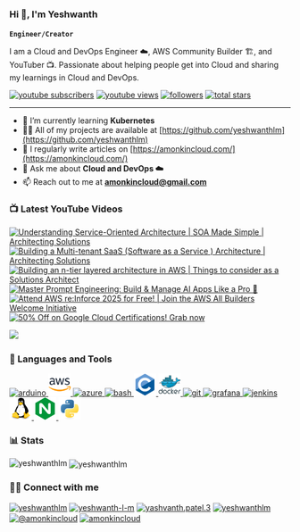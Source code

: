 ### Hi 👋, I'm Yeshwanth

**`Engineer/Creator`**

I am a Cloud and DevOps Engineer ☁️, AWS Community Builder 🏗️, and YouTuber 📺. Passionate about helping people get into Cloud and sharing my learnings in Cloud and DevOps.

   <p align="left">
      <a href="https://www.youtube.com/c/amonkincloud?sub_confirmation=1">
         <img alt="youtube subscribers" title="Subscribe to my YouTube channel" src="https://custom-icon-badges.demolab.com/youtube/channel/subscribers/UCwhERUcuzUCwr8x8mQ8zrcw?color=%23E05D44&label=SUBSCRIBE&logo=video&logoColor=white&style=for-the-badge&labelColor=CE4630"/></a> 
      <a href="https://www.youtube.com/c/amonkincloud">
         <img alt="youtube views" title="YouTube views" src="https://custom-icon-badges.demolab.com/youtube/channel/views/UCwhERUcuzUCwr8x8mQ8zrcw?color=%23E1AD0E&logo=eye&logoColor=white&style=for-the-badge&labelColor=C79600"/></a> 
      <a href="https://github.com/yeshwanthlm?tab=followers">
         <img alt="followers" title="Follow me on Github" src="https://custom-icon-badges.demolab.com/github/followers/yeshwanthlm?color=236ad3&labelColor=1155ba&style=for-the-badge&logo=person-add&label=Follow&logoColor=white"/></a>
      <a href="https://github.com/yeshwanthlm?tab=repositories&sort=stargazers">
         <img alt="total stars" title="Total stars on GitHub" src="https://custom-icon-badges.demolab.com/github/stars/yeshwanthlm?color=55960c&style=for-the-badge&labelColor=488207&logo=star"/></a>
   </p>

---

- 🌱 I’m currently learning **Kubernetes**
- 👨‍💻 All of my projects are available at [https://github.com/yeshwanthlm](https://github.com/yeshwanthlm)
- 📝 I regularly write articles on [https://amonkincloud.com/](https://amonkincloud.com/)
- 💬 Ask me about **Cloud and DevOps ☁️**
- 📫 Reach out to me at **amonkincloud@gmail.com**


### 📺 Latest YouTube Videos

<!-- BEGIN YOUTUBE-CARDS -->
[![Understanding Service-Oriented Architecture | SOA Made Simple | Architecting Solutions](https://ytcards.demolab.com/?id=0-YtI1mu8o0&title=Understanding+Service-Oriented+Architecture+%7C+SOA+Made+Simple+%7C+Architecting+Solutions&lang=en&timestamp=1746448202&background_color=%230d1117&title_color=%23ffffff&stats_color=%23dedede&max_title_lines=1&width=250&border_radius=5 "Understanding Service-Oriented Architecture | SOA Made Simple | Architecting Solutions")](https://www.youtube.com/watch?v=0-YtI1mu8o0)
[![Building a Multi-tenant SaaS (Software as a Service ) Architecture | Architecting Solutions](https://ytcards.demolab.com/?id=nMRCiHb2T70&title=Building+a+Multi-tenant+SaaS+%28Software+as+a+Service+%29+Architecture+%7C+Architecting+Solutions&lang=en&timestamp=1746191243&background_color=%230d1117&title_color=%23ffffff&stats_color=%23dedede&max_title_lines=1&width=250&border_radius=5 "Building a Multi-tenant SaaS (Software as a Service ) Architecture | Architecting Solutions")](https://www.youtube.com/watch?v=nMRCiHb2T70)
[![Building an n-tier layered architecture in AWS | Things to consider as a Solutions Architect](https://ytcards.demolab.com/?id=0Ozbe6XLQpk&title=Building+an+n-tier+layered+architecture+in+AWS+%7C+Things+to+consider+as+a+Solutions+Architect&lang=en&timestamp=1746102600&background_color=%230d1117&title_color=%23ffffff&stats_color=%23dedede&max_title_lines=1&width=250&border_radius=5 "Building an n-tier layered architecture in AWS | Things to consider as a Solutions Architect")](https://www.youtube.com/watch?v=0Ozbe6XLQpk)
[![Master Prompt Engineering: Build & Manage AI Apps Like a Pro 🚀](https://ytcards.demolab.com/?id=rjtnUItvZEY&title=Master+Prompt+Engineering%3A+Build+%26+Manage+AI+Apps+Like+a+Pro+%F0%9F%9A%80&lang=en&timestamp=1745238666&background_color=%230d1117&title_color=%23ffffff&stats_color=%23dedede&max_title_lines=1&width=250&border_radius=5 "Master Prompt Engineering: Build & Manage AI Apps Like a Pro 🚀")](https://www.youtube.com/watch?v=rjtnUItvZEY)
[![Attend AWS re:Inforce 2025 for Free! | Join the AWS All Builders Welcome Initiative](https://ytcards.demolab.com/?id=fak6FltY1Vo&title=Attend+AWS+re%3AInforce+2025+for+Free%21+%7C+Join+the+AWS+All+Builders+Welcome+Initiative&lang=en&timestamp=1743597041&background_color=%230d1117&title_color=%23ffffff&stats_color=%23dedede&max_title_lines=1&width=250&border_radius=5 "Attend AWS re:Inforce 2025 for Free! | Join the AWS All Builders Welcome Initiative")](https://www.youtube.com/watch?v=fak6FltY1Vo)
[![50% Off on Google Cloud Certifications! Grab now](https://ytcards.demolab.com/?id=BJg9Ad9LCFw&title=50%25+Off+on+Google+Cloud+Certifications%21+Grab+now&lang=en&timestamp=1740589950&background_color=%230d1117&title_color=%23ffffff&stats_color=%23dedede&max_title_lines=1&width=250&border_radius=5 "50% Off on Google Cloud Certifications! Grab now")](https://www.youtube.com/watch?v=BJg9Ad9LCFw)
<!-- END YOUTUBE-CARDS -->

[<img src="https://custom-icon-badges.demolab.com/badge/-Subscribe%20For%20More-red?style=for-the-badge&logo=video&logoColor=white"/>](https://www.youtube.com/c/amonkincloud?sub_confirmation=1)

### 🧰 Languages and Tools

<p align="left"> <a href="https://www.arduino.cc/" target="_blank" rel="noreferrer"> <img src="https://cdn.worldvectorlogo.com/logos/arduino-1.svg" alt="arduino" width="40" height="40"/> </a> <a href="https://aws.amazon.com" target="_blank" rel="noreferrer"> <img src="https://raw.githubusercontent.com/devicons/devicon/master/icons/amazonwebservices/amazonwebservices-original-wordmark.svg" alt="aws" width="40" height="40"/> </a> <a href="https://azure.microsoft.com/en-in/" target="_blank" rel="noreferrer"> <img src="https://www.vectorlogo.zone/logos/microsoft_azure/microsoft_azure-icon.svg" alt="azure" width="40" height="40"/> </a> <a href="https://www.gnu.org/software/bash/" target="_blank" rel="noreferrer"> <img src="https://www.vectorlogo.zone/logos/gnu_bash/gnu_bash-icon.svg" alt="bash" width="40" height="40"/> </a> <a href="https://www.cprogramming.com/" target="_blank" rel="noreferrer"> <img src="https://raw.githubusercontent.com/devicons/devicon/master/icons/c/c-original.svg" alt="c" width="40" height="40"/> </a> <a href="https://www.docker.com/" target="_blank" rel="noreferrer"> <img src="https://raw.githubusercontent.com/devicons/devicon/master/icons/docker/docker-original-wordmark.svg" alt="docker" width="40" height="40"/> </a> <a href="https://git-scm.com/" target="_blank" rel="noreferrer"> <img src="https://www.vectorlogo.zone/logos/git-scm/git-scm-icon.svg" alt="git" width="40" height="40"/> </a> <a href="https://grafana.com" target="_blank" rel="noreferrer"> <img src="https://www.vectorlogo.zone/logos/grafana/grafana-icon.svg" alt="grafana" width="40" height="40"/> </a> <a href="https://www.jenkins.io" target="_blank" rel="noreferrer"> <img src="https://www.vectorlogo.zone/logos/jenkins/jenkins-icon.svg" alt="jenkins" width="40" height="40"/> </a> <a href="https://www.linux.org/" target="_blank" rel="noreferrer"> <img src="https://raw.githubusercontent.com/devicons/devicon/master/icons/linux/linux-original.svg" alt="linux" width="40" height="40"/> </a> <a href="https://www.nginx.com" target="_blank" rel="noreferrer"> <img src="https://raw.githubusercontent.com/devicons/devicon/master/icons/nginx/nginx-original.svg" alt="nginx" width="40" height="40"/> </a> <a href="https://www.python.org" target="_blank" rel="noreferrer"> <img src="https://raw.githubusercontent.com/devicons/devicon/master/icons/python/python-original.svg" alt="python" width="40" height="40"/> </a> </p>

### 📊 Stats
<p><img align="left" src="https://github-readme-stats.vercel.app/api/top-langs?username=yeshwanthlm&show_icons=true&locale=en&layout=compact" alt="yeshwanthlm" /></p>

<p>&nbsp;<img align="center" src="https://github-readme-stats.vercel.app/api?username=yeshwanthlm&show_icons=true&locale=en" alt="yeshwanthlm" /></p>

### 🏄‍♂️ Connect with me
   <p align="left">
   <a href="https://dev.to/yeshwanthlm" target="blank"><img align="center" src="https://raw.githubusercontent.com/rahuldkjain/github-profile-readme-generator/master/src/images/icons/Social/devto.svg" alt="yeshwanthlm" height="30" width="40" /></a>
   <a href="https://linkedin.com/in/yeshwanth-l-m" target="blank"><img align="center" src="https://raw.githubusercontent.com/rahuldkjain/github-profile-readme-generator/master/src/images/icons/Social/linked-in-alt.svg" alt="yeshwanth-l-m" height="30" width="40" /></a>
   <a href="https://fb.com/yashvanth.patel.3" target="blank"><img align="center" src="https://raw.githubusercontent.com/rahuldkjain/github-profile-readme-generator/master/src/images/icons/Social/facebook.svg" alt="yashvanth.patel.3" height="30" width="40" /></a>
   <a href="https://instagram.com/yeshwanthlm" target="blank"><img align="center" src="https://raw.githubusercontent.com/rahuldkjain/github-profile-readme-generator/master/src/images/icons/Social/instagram.svg" alt="yeshwanthlm" height="30" width="40" /></a>
   <a href="https://hashnode.com/@amonkincloud" target="blank"><img align="center" src="https://raw.githubusercontent.com/rahuldkjain/github-profile-readme-generator/master/src/images/icons/Social/hashnode.svg" alt="@amonkincloud" height="30" width="40" /></a>
   <a href="https://www.youtube.com/c/amonkincloud" target="blank"><img align="center" src="https://raw.githubusercontent.com/rahuldkjain/github-profile-readme-generator/master/src/images/icons/Social/youtube.svg" alt="amonkincloud" height="30" width="40" /></a>
   </p>
